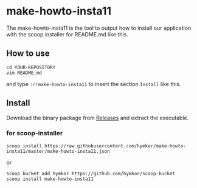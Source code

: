 make-howto-insta11
==================

The make-howto-insta11 is the tool to output how to install our application with the scoop installer for README.md like this.

How to use
----------

```
cd YOUR-REPOSITORY
vim README.md
```

and type `:r!make-howto-insta11` to insert the section `Install` like this.

Install
-------

Download the binary package from [Releases](https://github.com/hymkor/make-howto-insta11/releases) and extract the executable.

### for scoop-installer

```
scoop install https://raw.githubusercontent.com/hymkor/make-howto-insta11/master/make-howto-insta11.json
```

or

```
scoop bucket add hymkor https://github.com/hymkor/scoop-bucket
scoop install make-howto-insta11
```
